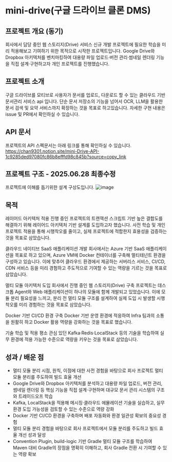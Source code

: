 # mini-drive(구글 드라이브 클론 DMS)

## 프로젝트 개요 (동기)

회사에서 담당 중인 웹 스토리지(Drive) 서비스 신규 개발 프로젝트에 필요한 학습을 미리 적용해보고 기여하기 위한 목적으로 시작한 프로젝트입니다.
Google Drive와 Dropbox 아키텍처를 벤치마킹하여 대용량 파일 업로드·버전 관리·썸네일 렌더링 기능을 직접 설계·구현하고자 개인 프로젝트를 진행했습니다.

## 프로젝트 소개
구글 드라이브를 모티브로 사용자가 문서를 업로드, 다운로드 할 수 있는 클라우드 기반 문서관리 서비스 api 입니다. 
단순 문서 저장소의 기능을 넘어서 OCR, LLM을 활용한 문서 검색 및 요약 서비스까지 확장하는 것을 목표로 하고있습니다. 
자세한 구현 내용은 issue 및 PR에서 확인하실 수 있습니다.

## API 문서
프로젝트의 API 스펙문서는 아래 링크를 통해 확인하실 수 있습니다. 
https://chan9301.notion.site/mini-Drive-API-1c9285ded97080fc86b8efffd98c845b?source=copy_link

## 프로젝트 구조 - 2025.06.28 최종수정
프로젝트에 이해를 돕기위한 설계 구상도입니다.
![image](https://github.com/user-attachments/assets/c852ac1d-38b9-4eea-88a1-7af6695bfcdd)

## 목적
레이어드 아키텍처 적용
진행 중인 프로젝트의 트랜잭션 스크립트 기반 높은 결합도를 해결하기 위해 레이어드 아키텍처 기반 설계를 도입하고자 했습니다. 사전 학습 및 개인 프로젝트 적용을 통해 시행착오를 줄이고, 실제 프로젝트에 적합한지 효용성을 검증하는 것을 목표로 삼았습니다.

클라우드 네이티브 SaaS 애플리케이션 개발
회사에서는 Azure 기반 SaaS 애플리케이션을 목표로 하고 있으며, Azure VM에 Docker 컨테이너를 구축해 멀티테넌트 환경을 구성하고 있습니다. 이에 맞추어 클라우드 환경에서 제공하는 서버리스 서비스, CI/CD, CDN 서비스 등을 미리 경험하고 주도적으로 기여할 수 있는 역량을 기르는 것을 목표로 삼았습니다.

멀티 모듈 아키텍처 도입
회사에서 진행 중인 웹 스토리지(Drive) 구축 프로젝트는 데스크톱 Agent와 Web 애플리케이션이 하나의 모듈에 함께 개발되고 있었습니다. 이에 모듈 분리 필요성을 느끼고, 분리 전 멀티 모듈 구조를 설계하여 실제 도입 시 발생할 시행착오를 미리 경험하는 것을 목표로 삼았습니다.

Docker 기반 CI/CD 환경 구축
Docker 기반 운영 환경에 적응하여 Infra 팀과의 소통을 원활히 하고 Docker 활용 역량을 강화하는 것을 목표로 했습니다.

기술 학습 및 적용
평소 관심 있던 Kafka·Redis·LocalStack 등의 기술을 학습하여 실무 환경에 적용 가능한 수준으로 역량을 키우는 것을 목표로 삼았습니다.

## 성과 / 배운 점
- 멀티 모듈 분리 시점, 원칙, 이점에 대한 사전 경험을 바탕으로 회사 프로젝트 멀티 모듈 분리를 주도하여 빌드 효율 개선
- Google Drive와 Dropbox 아키텍처를 분석하고 대용량 파일 업로드, 버전 관리, 썸네일 렌더링 등 핵심 기능을 직접 설계·구현하며 대규모 문서 관리 시스템의 구조와 트레이드오프 학습
- Kafka, LocalStack을 적용해 메시징·클라우드 에뮬레이션 기술을 실습하고, 실무 환경 도입 가능성을 검토할 수 있는 수준으로 역량 강화
- Docker 기반 CI/CD 환경을 구축하며 배포 자동화와 환경 일관성 확보의 중요성 경험
- 멀티 모듈 분리 경험을 바탕으로 회사 프로젝트에서 모듈 분리를 주도하고 빌드 효율 개선 성과 달성
- Convention Plugin, build-logic 기반 Gradle 멀티 모듈 구조를 학습하여 Maven 대비 Gradle의 장점을 명확히 이해하고, 회사 Gradle 전환 시 기여할 수 있는 역량 확보
